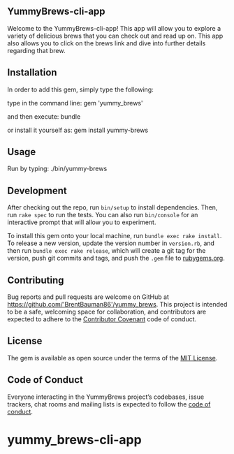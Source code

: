 ## YummyBrews-cli-app

Welcome to the YummyBrews-cli-app!  This app will allow you to explore a variety of delicious brews that you can check out and read up on.  This app also allows you to click on the brews link and dive into further details regarding that brew.

## Installation

In order to add this gem, simply type the following:

type in the command line: gem 'yummy_brews'

and then execute: bundle

or install it yourself as: gem install yummy-brews

## Usage

Run by typing: ./bin/yummy-brews

## Development

After checking out the repo, run `bin/setup` to install dependencies. Then, run `rake spec` to run the tests. You can also run `bin/console` for an interactive prompt that will allow you to experiment.

To install this gem onto your local machine, run `bundle exec rake install`. To release a new version, update the version number in `version.rb`, and then run `bundle exec rake release`, which will create a git tag for the version, push git commits and tags, and push the `.gem` file to [rubygems.org](https://rubygems.org).

## Contributing

Bug reports and pull requests are welcome on GitHub at https://github.com/'BrentBauman86'/yummy_brews. This project is intended to be a safe, welcoming space for collaboration, and contributors are expected to adhere to the [Contributor Covenant](http://contributor-covenant.org) code of conduct.

## License

The gem is available as open source under the terms of the [MIT License](https://opensource.org/licenses/MIT).

## Code of Conduct

Everyone interacting in the YummyBrews project’s codebases, issue trackers, chat rooms and mailing lists is expected to follow the [code of conduct](https://github.com/'BrentBauman86'/yummy_brews/blob/master/CODE_OF_CONDUCT.md).
# yummy_brews-cli-app
